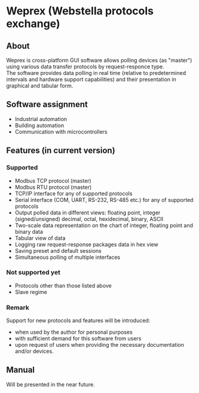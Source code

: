 # Weprex (Webstella protocols exchange)

## About
Weprex is cross-platform GUI software allows polling devices (as "master")
using various data transfer protocols by request-responce type.<br/>
The software provides data polling in real time
(relative to predetermined intervals and hardware support capabilities)
and their presentation in graphical and tabular form.

## Software assignment
- Industrial automation
- Building automation
- Communication with microcontrollers

## Features (in current version)
### Supported
- Modbus TCP protocol (master)
- Modbus RTU protocol (master)
- TCP/IP interface for any of supported protocols
- Serial interface (COM, UART, RS-232, RS-485 etc.) for any of supported protocols
- Output polled data in different views: floating point, integer (signed/unsigned) decimal, octal, hexidecimal, binary, ASCII 
- Two-scale data representation on the chart of integer, floating point and binary data
- Tabular view of data
- Logging raw request-response packages data in hex view
- Saving preset and default sessions
- Simultaneous polling of multiple interfaces

### Not supported yet
- Protocols other than those listed above
- Slave regime

### Remark
Support for new protocols and features will be introduced:
- when used by the author for personal purposes
- with sufficient demand for this software from users
- upon request of users when providing the necessary documentation and/or devices.

## Manual
Will be presented in the near future.
